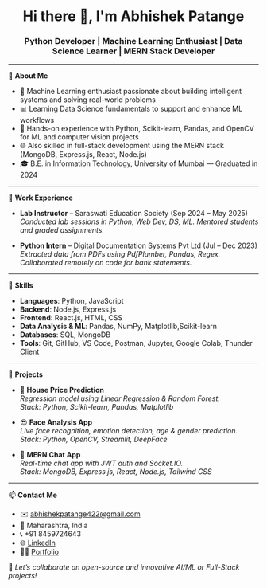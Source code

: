 <h1 align="center">Hi there 👋, I'm Abhishek Patange</h1>
<h3 align="center">Python Developer | Machine Learning Enthusiast | Data Science Learner | MERN Stack Developer</h3>

---

🌱 **About Me**

- 🤖 Machine Learning enthusiast passionate about building intelligent systems and solving real-world problems  
- 📊 Learning Data Science fundamentals to support and enhance ML workflows  
- 🧠 Hands-on experience with Python, Scikit-learn, Pandas, and OpenCV for ML and computer vision projects  
- 🌐 Also skilled in full-stack development using the MERN stack (MongoDB, Express.js, React, Node.js)  
- 🎓 B.E. in Information Technology, University of Mumbai — Graduated in 2024  

---

💼 **Work Experience**

- **Lab Instructor** – Saraswati Education Society (Sep 2024 – May 2025)  
  _Conducted lab sessions in Python, Web Dev, DS, ML. Mentored students and graded assignments._

- **Python Intern** – Digital Documentation Systems Pvt Ltd (Jul – Dec 2023)  
  _Extracted data from PDFs using PdfPlumber, Pandas, Regex. Collaborated remotely on code for bank statements._

---

🧠 **Skills**

- **Languages**: Python, JavaScript  
- **Backend**: Node.js, Express.js  
- **Frontend**: React.js, HTML, CSS  
- **Data Analysis & ML**: Pandas, NumPy, Matplotlib,Scikit-learn  
- **Databases**: SQL, MongoDB  
- **Tools**: Git, GitHub, VS Code, Postman, Jupyter, Google Colab, Thunder Client  

---

🚀 **Projects**

- 🏡 **House Price Prediction**  
  _Regression model using Linear Regression & Random Forest._  
  _Stack: Python, Scikit-learn, Pandas, Matplotlib_

- 😎 **Face Analysis App**  
  _Live face recognition, emotion detection, age & gender prediction._  
  _Stack: Python, OpenCV, Streamlit, DeepFace_

- 💬 **MERN Chat App**  
  _Real-time chat app with JWT auth and Socket.IO._  
  _Stack: MongoDB, Express.js, React, Node.js, Tailwind CSS_
  
---

📫 **Contact Me**

- ✉️ abhishekpatange422@gmail.com
- 📍 Maharashtra, India
- 📞 +91 8459724643
- 🌐 [LinkedIn](https://www.linkedin.com/in/abhishek422/) 
- 🧑‍💻 [Portfolio](https://your-portfolio.com/)

<!---

📊 **GitHub Stats**

<p align="center">
  <img src="https://github-readme-stats.vercel.app/api?username=abhishekpatange&show_icons=true&theme=radical" alt="Abhishek's GitHub stats" width="48%"/>
</p>
<p align="center">
  <img src="https://github-readme-streak-stats.herokuapp.com/?user=abhishekpatange&theme=radical" alt="GitHub Streak" width="48%"/>
</p>

<p align="center">
  <img src="https://github-readme-stats.vercel.app/api/top-langs/?username=abhishekpatange&layout=compact&theme=radical" alt="Top Languages" width="48%"/>
</p>

--->

🔗 _Let’s collaborate on open-source and innovative AI/ML or Full-Stack projects!_
